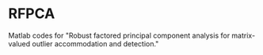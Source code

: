# RFPCA
 Matlab codes for "Robust factored principal component analysis for matrix-valued outlier accommodation and detection."
